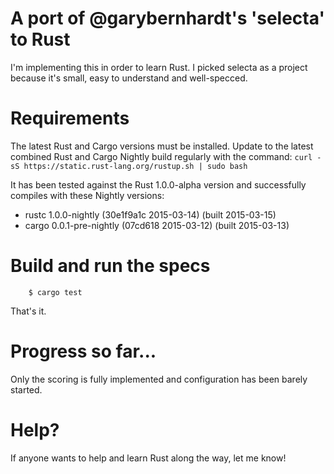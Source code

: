
# A port of @garybernhardt's 'selecta' to Rust

I'm implementing this in order to learn Rust. I picked selecta as a project
because it's small, easy to understand and well-specced.

# Requirements

The latest Rust and Cargo versions must be installed. Update to the latest combined Rust and Cargo Nightly build regularly with the command: ```curl -sS https://static.rust-lang.org/rustup.sh | sudo bash```

It has been tested against the Rust 1.0.0-alpha version and successfully compiles with these Nightly versions:

 - rustc 1.0.0-nightly (30e1f9a1c 2015-03-14) (built 2015-03-15)
 - cargo 0.0.1-pre-nightly (07cd618 2015-03-12) (built 2015-03-13)

# Build and run the specs

        $ cargo test

That's it.

# Progress so far...

Only the scoring is fully implemented and configuration has been barely started.

# Help?

If anyone wants to help and learn Rust along the way, let me know!
